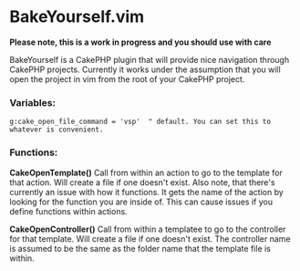 # BakeYourself.vim

__Please note, this is a work in progress and you should use with care__

BakeYourself is a CakePHP plugin that will provide nice navigation through CakePHP projects. Currently it works under the assumption that you will open the project in vim from the root of your CakePHP project.

### Variables:
```
g:cake_open_file_command = 'vsp'  " default. You can set this to whatever is convenient.
```

### Functions:

__CakeOpenTemplate()__
Call from within an action to go to the template for that action. Will create a file if one doesn't exist.
Also note, that there's currently an issue with how it functions. It gets the name of the action by looking for the function you are inside of. This can cause issues if you define functions within actions.

__CakeOpenController()__
Call from within a templatee to go to the controller for that template. Will create a file if one doesn't exist.
The controller name is assumed to be the same as the folder name that the template file is within.
